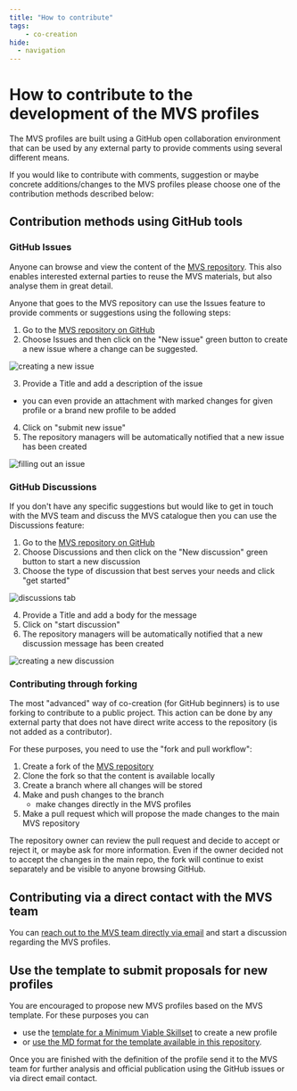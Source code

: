```yaml
---
title: "How to contribute"
tags: 
    - co-creation
hide:
  - navigation
---
```


# How to contribute to the development of the MVS profiles

The MVS profiles are built using a GitHub open collaboration environment that can be used by any external party to provide comments using several different means.

If you would like to contribute with comments, suggestion or maybe concrete additions/changes to the MVS profiles please choose one of the contribution methods described below:

## Contribution methods using GitHub tools

### GitHub Issues

Anyone can browse and view the content of the [MVS repository](https://github.com/FAIR-by-Design-Methodology/MVS). This also enables interested external parties to reuse the MVS materials, but also analyse them in great detail. 

Anyone that goes to the MVS repository can use the Issues feature to provide comments or suggestions using the following steps:

1. Go to the [MVS repository on GitHub](https://github.com/FAIR-by-Design-Methodology/MVS)
2. Choose Issues and then click on the "New issue" green button to create a new issue where a change can be suggested.

![creating a new issue](../attachments/new_issue.png)

3. Provide a Title and add a description of the issue
  * you can even provide an attachment with marked changes for given profile or a brand new profile to be added
4. Click on "submit new issue"
5. The repository managers will be automatically notified that a new issue has been created

![filling out an issue](../attachments/issue_content.png)

### GitHub Discussions

If you don't have any specific suggestions but would like to get in touch with the MVS team and discuss the MVS catalogue then you can use the Discussions feature:

1. Go to the [MVS repository on GitHub](https://github.com/FAIR-by-Design-Methodology/MVS)
2. Choose Discussions and then click on the "New discussion" green button to start a new discussion
3. Choose the type of discussion that best serves your needs and click "get started"

![discussions tab](../attachments/discussion.png)

4. Provide a Title and add a body for the message
4. Click on "start discussion"
5. The repository managers will be automatically notified that a new discussion message has been created

![creating a new discussion](../attachments/new_disc.png)

### Contributing through forking

The most "advanced" way of co-creation (for GitHub beginners) is to use forking to contribute to a public project. This action can be done by any external party that does not have direct write access to the repository (is not added as a contributor).

For these purposes, you need to use the "fork and pull workflow": 

1. Create a fork of the [MVS repository](https://github.com/FAIR-by-Design-Methodology/MVS)
2. Clone the fork so that the content is available locally
3. Create a branch where all changes will be stored
4. Make and push changes to the branch
    * make changes directly in the MVS profiles
5. Make a pull request which will propose the made changes to the main MVS repository

The repository owner can review the pull request and decide to accept or reject it, or maybe ask for more information. Even if the owner decided not to accept the changes in the main repo, the fork will continue to exist separately and be visible to anyone browsing GitHub.


## Contributing via a direct contact with the MVS team

You can [reach out to the MVS team directly via email](mailto:a.whyte@ed.ac.uk) and start a discussion regarding the MVS profiles.

## Use the template to submit proposals for new profiles

You are encouraged to propose new MVS profiles based on the MVS template. For these purposes you can

* use the [template for a Minimum Viable Skillset](https://zenodo.org/records/10977747) to create a new profile 
* or [use the MD format for the template available in this repository](./MVS%20Template/template.md). 

Once you are finished with the definition of the profile send it to the MVS team for further analysis and official publication using the GitHub issues or via direct email contact.

